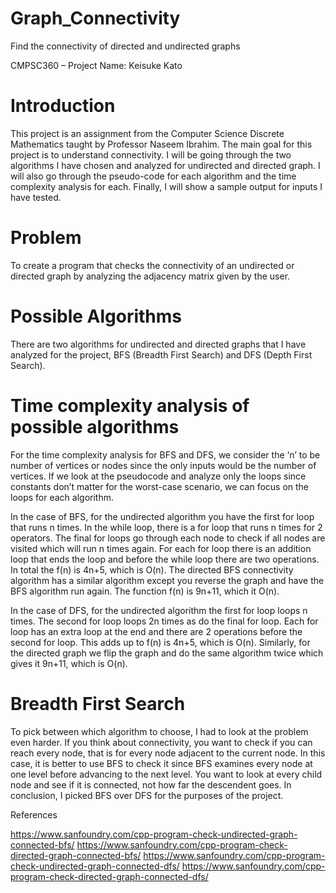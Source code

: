 # Graph_Connectivity
Find the connectivity of directed and undirected graphs


CMPSC360 – Project						Name: Keisuke Kato

# Introduction
This project is an assignment from the Computer Science Discrete Mathematics taught by Professor Naseem Ibrahim. The main goal for this project is to understand connectivity. I will be going through the two algorithms I have chosen and analyzed for undirected and directed graph. I will also go through the pseudo-code for each algorithm and the time complexity analysis for each. Finally, I will show a sample output for inputs I have tested.

# Problem
To create a program that checks the connectivity of an undirected or directed graph by analyzing the adjacency matrix given by the user.

# Possible Algorithms
There are two algorithms for undirected and directed graphs that I have analyzed for the project, BFS (Breadth First Search) and DFS (Depth First Search).

# Time complexity analysis of possible algorithms
For the time complexity analysis for BFS and DFS, we consider the ‘n’ to be number of vertices or nodes since the only inputs would be the number of vertices. If we look at the pseudocode and analyze only the loops since constants don’t matter for the worst-case scenario, we can focus on the loops for each algorithm.

In the case of BFS, for the undirected algorithm you have the first for loop that runs n times. In the while loop, there is a for loop that runs n times for 2 operators. The final for loops go through each node to check if all nodes are visited which will run n times again. For each for loop there is an addition loop that ends the loop and before the while loop there are two operations. In total the f(n) is 4n+5, which is O(n). The directed BFS connectivity algorithm has a similar algorithm except you reverse the graph and have the BFS algorithm run again. The function f(n) is 9n+11, which it O(n).

In the case of DFS, for the undirected algorithm the first for loop loops n times. The second for loop loops 2n times as do the final for loop. Each for loop has an extra loop at the end and there are 2 operations before the second for loop. This adds up to f(n) is 4n+5, which is O(n). Similarly, for the directed graph we flip the graph and do the same algorithm twice which gives it 9n+11, which is O(n).

# Breadth First Search
To pick between which algorithm to choose, I had to look at the problem even harder. If you think about connectivity, you want to check if you can reach every node, that is for every node adjacent to the current node. In this case, it is better to use BFS to check it since BFS examines every node at one level before advancing to the next level. You want to look at every child node and see if it is connected, not how far the descendent goes. In conclusion, I picked BFS over DFS for the purposes of the project.


References

https://www.sanfoundry.com/cpp-program-check-undirected-graph-connected-bfs/
https://www.sanfoundry.com/cpp-program-check-directed-graph-connected-bfs/
https://www.sanfoundry.com/cpp-program-check-undirected-graph-connected-dfs/
https://www.sanfoundry.com/cpp-program-check-directed-graph-connected-dfs/


